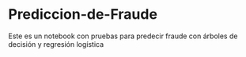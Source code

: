 # Prediccion-de-Fraude
Este es un notebook con pruebas para predecir fraude con árboles de decisión y regresión logística
